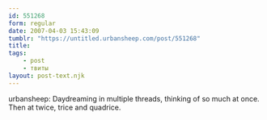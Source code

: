 ```yaml
---
id: 551268
form: regular
date: 2007-04-03 15:43:09
tumblr: "https://untitled.urbansheep.com/post/551268"
title:
tags:
    - post
    - твиты
layout: post-text.njk
---
```


<p>urbansheep: Daydreaming in multiple threads, thinking of so much at once. Then at twice, trice and quadrice.</p>

